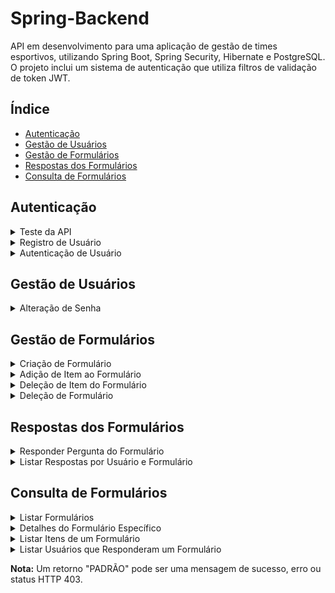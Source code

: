 # Spring-Backend

API em desenvolvimento para uma aplicação de gestão de times esportivos, utilizando Spring Boot, Spring Security, Hibernate e PostgreSQL. O projeto inclui um sistema de autenticação que utiliza filtros de validação de token JWT.

## Índice

- [Autenticação](#autenticação)
- [Gestão de Usuários](#gestão-de-usuários)
- [Gestão de Formulários](#gestão-de-formulários)
- [Respostas dos Formulários](#respostas-dos-formulários)
- [Consulta de Formulários](#consulta-de-formulários)

## Autenticação

<details>
<summary>Teste da API</summary>

- **GET `/api`**
  - **Ação**: Teste
  - **Request**: Nenhum
  - **Retorno**: `API OK`

</details>

<details>
<summary>Registro de Usuário</summary>

- **POST `/api/auth/register`**
  - **Ação**: Registra um usuário
  - **Request**:
    ```json
    {
      "email": "string",
      "firstname": "string",
      "lastname": "string",
      "password": "string"
    }
    ```
  - **Retorno**: Padrão

</details>

<details>
<summary>Autenticação de Usuário</summary>

- **POST `/api/auth/authenticate`**
  - **Ação**: Autentica o usuário
  - **Request**:
    ```json
    {
      "email": "string",
      "password": "string"
    }
    ```
  - **Retorno**:
    ```json
    {
      "access_token": "string",
      "refresh_token": "string"
    }
    ```

</details>

## Gestão de Usuários

<details>
<summary>Alteração de Senha</summary>

- **POST `/api/users/change-password`**
  - **Ação**: Altera a senha
  - **Request**:
    ```json
    {
      "oldPassword": "string",
      "newPassword": "string"
    }
    ```
  - **Retorno**: Padrão

</details>

## Gestão de Formulários

<details>
<summary>Criação de Formulário</summary>

- **POST `/api/forms/create`**
  - **Ação**: Cria um formulário
  - **Request**:
    ```json
    {
      "title": "string"
    }
    ```
  - **Retorno**: Padrão

</details>

<details>
<summary>Adição de Item ao Formulário</summary>

- **POST `/api/forms/insert-item`**
  - **Ação**: Adiciona item ao formulário
  - **Request**:
    ```json
    {
      "formId": "string",
      "question": "string"
    }
    ```
  - **Retorno**: Padrão

</details>

<details>
<summary>Deleção de Item do Formulário</summary>

- **DELETE `/api/forms/delete-item/{item_id}`**
  - **Ação**: Deleta item do formulário
  - **Request**: Nenhum
  - **Retorno**: Padrão

</details>

<details>
<summary>Deleção de Formulário</summary>

- **DELETE `/api/forms/delete-form/{form_id}`**
  - **Ação**: Deleta o formulário
  - **Request**: Nenhum
  - **Retorno**: Padrão

</details>

## Respostas dos Formulários

<details>
<summary>Responder Pergunta do Formulário</summary>

- **POST `/api/form/answer-item`**
  - **Ação**: Responder pergunta do formulário
  - **Request**:
    ```json
    {
      "formItemId": "string",
      "answer": "string"
    }
    ```
  - **Retorno**: Padrão

</details>

<details>
<summary>Listar Respostas por Usuário e Formulário</summary>

- **GET `/api/forms/get-form-responses-by-user-and-form/{user_id}/{form_id}`**
  - **Ação**: Lista as perguntas respondidas por usuário e formulário
  - **Request**: Nenhum
  - **Retorno**:
    ```json
    [
      {
        "formId": integer,
        "title": "string",
        "question": "string",
        "answer": "string"
      }
    ]
    ```

</details>

## Consulta de Formulários

<details>
<summary>Listar Formulários</summary>

- **GET `/get-forms`**
  - **Ação**: Traz uma lista de todos os formulários acessíveis
  - **Request**: Nenhum
  - **Retorno**:
    ```json
    [
      {
        "id": integer,
        "title": "string",
        "userId": integer,
        "formItems": [],
        "role": "ROLE"
      }
    ]
    ```

</details>

<details>
<summary>Detalhes do Formulário Específico</summary>

- **GET `/get-forms/{form_id}`**
  - **Ação**: Traz um formulário específico acessível
  - **Request**: Nenhum
  - **Retorno**:
    ```json
    {
      "id": integer,
      "title": "string",
      "userId": integer,
      "formItems": [],
      "role": "ROLE"
    }
    ```

</details>

<details>
<summary>Listar Itens de um Formulário</summary>

- **GET `/get-form-items/{form_id}`**
  - **Ação**: Traz os itens de um formulário
  - **Request**: Nenhum
  - **Retorno**:
    ```json
    {
      "id": integer,
      "form": {
        "id": integer,
        "title": "string",
        "userId": integer,
        "formItems": [],
        "role": "ROLE"
      },
      "question": "string"
    }
    ```

</details>

<details>
<summary>Listar Usuários que Responderam um Formulário</summary>

- **GET `/get-who-answered/{form_id}`**
  - **Ação**: Traz uma lista de usuários que responderam o formulário
  - **Request**: Nenhum
  - **Retorno**:
    ```json
    [
      {
        "id": integer,
        "firstname": "string",
        "email": "string"
      }
    ]
    ```

</details>

**Nota:** Um retorno "PADRÃO" pode ser uma mensagem de sucesso, erro ou status HTTP 403.
